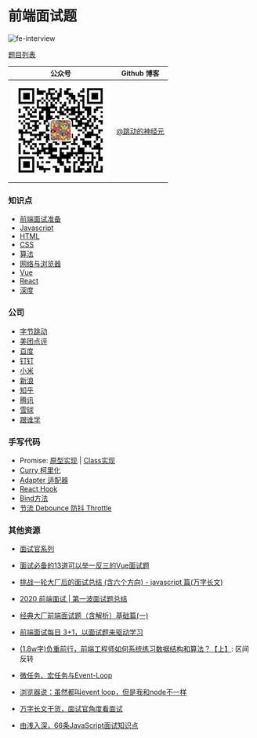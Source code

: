 # 前端面试题

![fe-interview](./images/fe-interview.png)

[题目列表](./FE/List.md)

公众号 | Github 博客
---|---
![pic](./images/qrcode/wechat_o.jpg) | [@跳动的神经元](https://github.com/georgezouq/blog)

### 知识点

- [前端面试准备](./FE/Prepare.md)
- [Javascript](./FE/JS.md)
- [HTML](./FE/HTML.md)
- [CSS](./FE/CSS.md)
- [算法](./FE/Algorithm.md)
- [网络与浏览器](./FE/NetworkBrowser.md)
- [Vue](./FE/Vue.md)
- [React](./FE/React.md)
- [深度](./FE/Senior.md)

### 公司

- [字节跳动](./FE/company/字节跳动.md)
- [美团点评](./FE/company/美团点评.md)
- [百度](./FE/company/百度.md)
- [钉钉](./FE/company/钉钉.md)
- [小米](./FE/company/小米.md)
- [新浪](./FE/company/新浪.md)
- [知乎](./FE/company/知乎.md)
- [腾讯](./FE/company/腾讯.md)
- [雪球](./FE/company/雪球.md)
- [跟谁学](./FE/company/跟谁学.md)

### 手写代码

- Promise: [原型实现](./FE/hand-write/Promise.js) | [Class实现](./FE/hand-write/PromiseClass.js)
- [Curry 柯里化](./FE/hand-write/Curry.js)
- [Adapter 适配器](./FE/hand-write/Adapter.js)
- [React Hook](./FE/hand-write/ReactHook.js)
- [Bind方法](./FE/hand-write/Bind.js)
- [节流 Debounce 防抖 Throttle](./FE/hand-write/DebounceThrottle.js)

### 其他资源

- [面试官系列](https://juejin.im/post/5bf8dab3f265da61590b55d4)
- [面试必备的13道可以举一反三的Vue面试题](https://juejin.im/post/5d41eec26fb9a06ae439d29f)
- [挑战一轮大厂后的面试总结 (含六个方向) - javascript 篇(万字长文)](https://juejin.im/post/5e523e726fb9a07c9a195a95)
- [2020 前端面试 | 第一波面试题总结](https://juejin.im/post/5e3d898cf265da5732551a56)
- [经典大厂前端面试题（含解析）基础篇(一)](https://juejin.im/post/5df98b825188251277365bc1)
- [前端面试每日 3+1，以面试题来驱动学习](https://github.com/haizlin/fe-interview)
- [(1.8w字)负重前行，前端工程师如何系统练习数据结构和算法？【上】](https://juejin.im/post/5e2f88156fb9a02fdd38a184): 区间反转
- [微任务、宏任务与Event-Loop](https://juejin.im/post/5b73d7a6518825610072b42b)
- [浏览器说：虽然都叫event loop，但是我和node不一样](https://juejin.im/post/5b0ab722f265da0dbd7a646f)

- [万字长文干货，面试官角度看面试](https://juejin.im/post/5ef2a80ae51d4573e919cbe8)
- [由浅入深，66条JavaScript面试知识点](https://juejin.im/post/5ef8377f6fb9a07e693a6061#heading-21)
